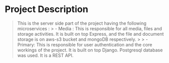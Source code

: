 # Project Description

> This is the server side part of the project having the following microservices :
    > - Media : This is responsible for all media, files and storage activities. It is built on top Express, and the file and document storage is on aws-s3 bucket and mongoDB respectively. 
    >
    > - Primary: This is responsible for user authentication and the core workings of the project. It is built on top Django. Postgresql database was used. It is a REST API.

